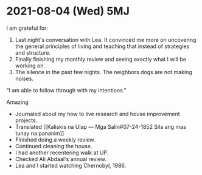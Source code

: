 # 2021-08-04 (Wed) 5MJ

I am grateful for:

1. Last night's conversation with Lea. It convinced me more on uncovering the general principles of living and teaching that instead of strategies and structure.
2. Finally finishing my monthly review and seeing exactly what I will be working on.
3. The silence in the past few nights. The neighbors dogs are not making noises.

"I am able to follow through with my intentions."

Amazing

- Journaled about my how to live research and house improvement projects.
- Translated [[Kaliskis na Ulap — Mga Salin#07-24-1852 Sila ang mas tunay na pananim]]
- Finished doing a weekly review.
- Continued cleaning the house.
- I had another recentering walk at UP.
- Checked Ali Abdaal's annual review.
- Lea and I started watching Chernobyl, 1986.

